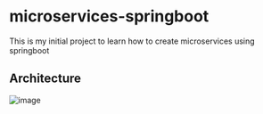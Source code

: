 # microservices-springboot
This is my initial project to learn how to create microservices using springboot

## Architecture
![image](https://github.com/tirthhvora/microservices-springboot/assets/125354614/a67f4fa6-4aad-4f96-89cf-50452fc6fce1)
